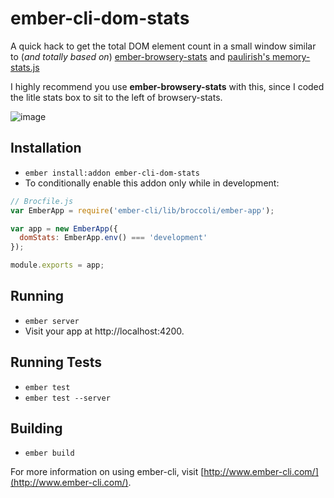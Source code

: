 # ember-cli-dom-stats

A quick hack to get the total DOM element count in a small window similar to (_and totally based on_) [ember-browsery-stats](https://github.com/stefanpenner/ember-browsery-stats) and [paulirish's memory-stats.js](https://github.com/paulirish/memory-stats.js)

I highly recommend you use __ember-browsery-stats__ with this, since I coded the litle stats box to sit to the left of browsery-stats.

![image](http://i.imgur.com/zFM4WdK.gif)

## Installation

* `ember install:addon ember-cli-dom-stats`
* To conditionally enable this addon only while in development:

```javascript
// Brocfile.js
var EmberApp = require('ember-cli/lib/broccoli/ember-app');

var app = new EmberApp({
  domStats: EmberApp.env() === 'development'
});

module.exports = app;
```

## Running

* `ember server`
* Visit your app at http://localhost:4200.

## Running Tests

* `ember test`
* `ember test --server`

## Building

* `ember build`

For more information on using ember-cli, visit [http://www.ember-cli.com/](http://www.ember-cli.com/).
